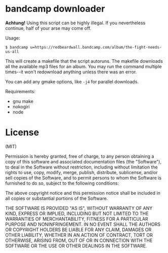 # bandcamp downloader

**Achtung!** Using this script can be highly illegal. If you
nevertheless continue, half of your arse may come off.

Usage:

    $ bandcamp u=https://redbeardwall.bandcamp.com/album/the-fight-needs-us-all

This will create a makefile that the script autoruns. The makefile
downloads all the available mp3 files for an album. You may run the
command multiple times--it won't redownload anything unless there was
an error.

You can add any gmake options, like `-j4` for parallel downloads.

Requirements:

* gnu make
* nokogiri
* node

# License

(MIT)

Permission is hereby granted, free of charge, to any person obtaining
a copy of this software and associated documentation files (the
"Software"), to deal in the Software without restriction, including
without limitation the rights to use, copy, modify, merge, publish,
distribute, sublicense, and/or sell copies of the Software, and to
permit persons to whom the Software is furnished to do so, subject to
the following conditions:

The above copyright notice and this permission notice shall be
included in all copies or substantial portions of the Software.

THE SOFTWARE IS PROVIDED "AS IS", WITHOUT WARRANTY OF ANY KIND,
EXPRESS OR IMPLIED, INCLUDING BUT NOT LIMITED TO THE WARRANTIES OF
MERCHANTABILITY, FITNESS FOR A PARTICULAR PURPOSE AND
NONINFRINGEMENT. IN NO EVENT SHALL THE AUTHORS OR COPYRIGHT HOLDERS BE
LIABLE FOR ANY CLAIM, DAMAGES OR OTHER LIABILITY, WHETHER IN AN ACTION
OF CONTRACT, TORT OR OTHERWISE, ARISING FROM, OUT OF OR IN CONNECTION
WITH THE SOFTWARE OR THE USE OR OTHER DEALINGS IN THE SOFTWARE.
